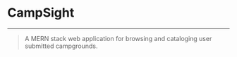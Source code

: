 # CampSight
---
> A MERN stack web application for browsing and cataloging user submitted campgrounds.
